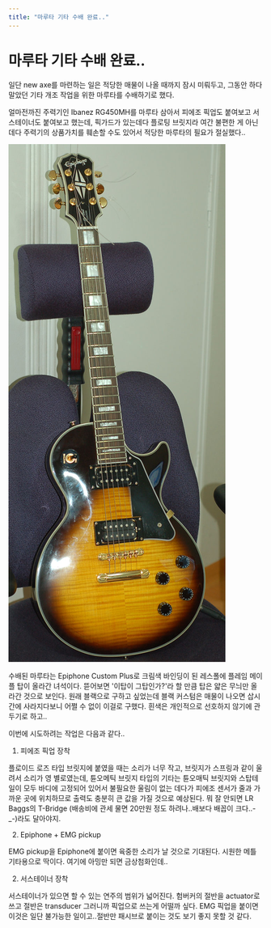 ```yaml
---
title: "마루타 기타 수배 완료.."
---
```

# 마루타 기타 수배 완료..

일단 new axe를 마련하는 일은 적당한 매물이 나올 때까지 잠시 미뤄두고, 그동안 하다 말았던 기타 개조 작업을 위한 마루타를 수배하기로 했다. 

얼마전까진 주력기인 Ibanez RG450MH를 마루타 삼아서 피에조 픽업도 붙여보고 서스테이너도 붙여보고 했는데, 픽가드가 있는데다 플로팅 브릿지라 여간 불편한 게 아닌데다 주력기의 상품가치를 훼손할 수도 있어서 적당한 마루타의 필요가 절실했다..

![image](/assets/images/161cf783066640f5d0ad3456e62f554c.jpg)


수배된 마루타는 Epiphone Custom Plus로 크림색 바인딩이 된 레스폴에 플레임 메이플 탑이 올라간 녀석이다. 뜯어보면 '이탑이 그탑인가?'라 할 만큼 탑은 얇은 무늬만 올라간 것으로 보인다. 원래 블랙으로 구하고 싶었는데 블랙 커스텀은 매물이 나오면 삽시간에 사라지다보니 어쩔 수 없이 이걸로 구했다. 흰색은 개인적으로 선호하지 않기에 관두기로 하고..

이번에 시도하려는 작업은 다음과 같다..

1) 피에조 픽업 장착

플로이드 로즈 타입 브릿지에 붙였을 때는 소리가 너무 작고, 브릿지가 스프링과 같이 울려서 소리가 영 별로였는데, 튠오메틱 브릿지 타입의 기타는 튠오매틱 브릿지와 스탑테일이 모두 바디에 고정되어 있어서 불필요한 울림이 없는 데다가 피에조 센서가 줄과 가까운 곳에 위치하므로 출력도 충분히 큰 값을 가질 것으로 예상된다. 뭐 잘 안되면 LR Baggs의 T-Bridge (배송비에 관세 물면 20만원 정도 하려나..배보다 배꼽이 크다..-_-)라도 달아야지.

2) Epiphone + EMG pickup

EMG pickup을 Epiphone에 붙이면 육중한 소리가 날 것으로 기대된다. 시원한 메틀 기타용으로 딱이다. 여기에 아밍만 되면 금상첨화인데..

2) 서스테이너 장착

서스테이너가 있으면 할 수 있는 연주의 범위가 넓어진다. 험버커의 절반을 actuator로 쓰고 절반은 transducer 그러니까 픽업으로 쓰는게 어떨까 싶다. EMG 픽업을 붙이면 이것은 일단 불가능한 일이고..절반만 패시브로 붙이는 것도 보기 좋지 못할 것 같다.




